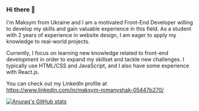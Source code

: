 ### Hi there 👋

I'm Maksym from Ukraine and I am a motivated Front-End Developer willing to develop my skills and gain valuable experience in this field. As a student with 2 years of experience in website design, I am eager to apply my knowledge to real-world projects.

Currently, I focus on learning new knowledge related to front-end development in order to expand my skillset and tackle new challenges. I typically use HTML/CSS and JavaScript, and I also have some experience with React.js.

You can check out my LinkedIn profile at https://www.linkedin.com/in/maksym-romanyshak-05447b270/

[![Anurag's GitHub stats](https://github-readme-stats.vercel.app/api?username=MaksymRomanyshak)](https://github.com/anuraghazra/github-readme-stats)


